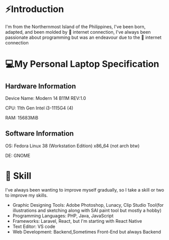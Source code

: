 # ⚡Introduction
I'm from the Northernmost Island of the Philippines, I've been born, adapted, and been molded by 🐌 internet connection,
I've always been passionate about programming but was an endeavour due to the 🐌 internet connection

# 💻My Personal Laptop Specification
## Hardware Information
Device Name: Modern 14 B11M REV:1.0

CPU: 11th Gen Intel i3-1115G4 (4) 

RAM: 15683MiB
## Software Information

OS: Fedora Linux 38 (Workstation Edition) x86_64 (not arch btw)

DE: GNOME

# 🤺 Skill
I've always been wanting to improve myself gradually, so I take a skill or two to improve my skills.

- Graphic Designing Tools: Adobe Photoshop, Lunacy, Clip Studio Tool(for illustrations and sketching along with SAI paint tool but mostly a hobby)
- Programming Languages: PHP, Java, JavaScript
- Frameworks: Laravel, React, but I'm starting with React Native
- Text Editor: VS code
- Web Development: Backend,Sometimes Front-End but always Backend




<!---
Ryotard/Ryotard is a ✨ special ✨ repository because its `README.md` (this file) appears on your GitHub profile.
You can click the Preview link to take a look at your changes.
--->
